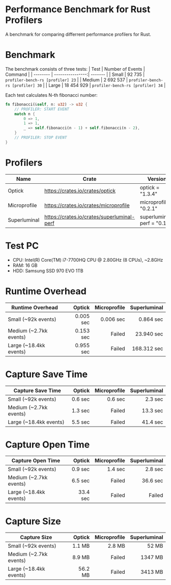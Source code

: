 # Performance Benchmark for Rust Profilers
A benchmark for comparing differrent performance profilers for Rust.

# Benchmark
The benchmark consists of three tests:
| Test     | Number of Events | Command |
| -------- | ----------------:| ------- |
| Small    | 92 735     | `profiler-bench-rs [profiler] 23` |
| Medium   | 2 692 537  | `profiler-bench-rs [profiler] 30` |
| Large    | 18 454 929 | `profiler-bench-rs [profiler] 34` |

Each test calculates N-th fibonacci number:
```rust
fn fibonacci(&self, n: u32) -> u32 {
    // PROFILER: START EVENT
    match n {
        0 => 1,
        1 => 1,
        _ => self.fibonacci(n - 1) + self.fibonacci(n - 2),
    }
    // PROFILER: STOP EVENT
}
```
# Profilers
| Name | Crate | Version |
| ---- | ----- | ------- |
| Optick | https://crates.io/crates/optick | optick = "1.3.4" |
| Microprofile | https://crates.io/crates/microprofile | microprofile = "0.2.1" |
| Superluminal | https://crates.io/crates/superluminal-perf | superluminal-perf = "0.1.1" |


# Test PC
* CPU: Intel(R) Core(TM) i7-7700HQ CPU @ 2.80GHz (8 CPUs), ~2.8GHz
* RAM: 16 GB
* HDD: Samsung SSD 970 EVO 1TB

# Runtime Overhead
| Runtime Overhead       | Optick    | Microprofile | Superluminal |
| ---------------------- | ---------:| ------------:| ------------:|
| Small (~92k events)    | 0.005 sec | 0.006 sec    | 0.864 sec    |
| Medium (~2.7kk events) | 0.153 sec | Failed       | 23.940 sec   |
| Large (~18.4kk events) | 0.955 sec | Failed       | 168.312 sec  |

# Capture Save Time
| Capture Save Time      | Optick    | Microprofile | Superluminal |
| ---------------------- | ---------:| ------------:| ------------:|
| Small (~92k events)    | 0.6 sec   | 0.6 sec      | 2.3 sec      |
| Medium (~2.7kk events) | 1.3 sec   | Failed       | 13.3 sec     |
| Large (~18.4kk events) | 5.5 sec   | Failed       | 41.4 sec     |

# Capture Open Time
| Capture Open Time      | Optick    | Microprofile | Superluminal |
| ---------------------- | ---------:| ------------:| ------------:|
| Small (~92k events)    | 0.9 sec   | 1.4 sec      | 2.8 sec      |
| Medium (~2.7kk events) | 6.5 sec   | Failed       | 36.6 sec     |
| Large (~18.4kk events) | 33.4 sec  | Failed       | Failed       |

# Capture Size
| Capture Size           | Optick    | Microprofile | Superluminal |
| ---------------------- | ---------:| ------------:| ------------:|
| Small (~92k events)    | 1.1 MB    | 2.8 MB       | 52 MB        |
| Medium (~2.7kk events) | 8.9 MB    | Failed       | 1347 MB      |
| Large (~18.4kk events) | 56.2 MB   | Failed       | 3413 MB      |

